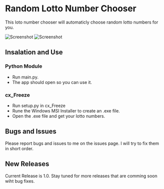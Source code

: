 # Random Lotto Number Chooser
This loto number chooser will automaticly choose random lotto numbers for you.

![Screenshot](https://raw.githubusercontent.com/willtheorangeguy/Random-Lotto-Number-Chooser/master/Screenshot2.PNG)
![Screenshot](https://raw.githubusercontent.com/willtheorangeguy/Random-Lotto-Number-Chooser/master/Screenshot.PNG)

## Insalation and Use

### Python Module
- Run main.py.
- The app should open so you can use it.

### cx_Freeze
- Run setup.py in cx_Freeze
- Rune the Windows MSI Installer to create an .exe file.
- Open the .exe file and get your lotto numbers.

## Bugs and Issues
Please report bugs and issues to me on the issues page.
I will try to fix them in short order.

## New Releases
Current Release is 1.0.
Stay tuned for more releases that are comming soon wiht bug fixes.
